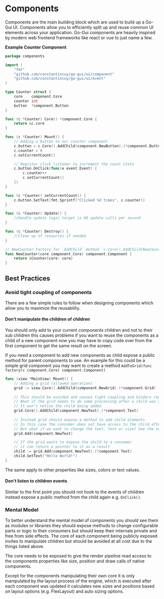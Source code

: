 # Components
Components are the main building block which are used to build up a Go-Gui UI. Components allow you to 
efficiently split up and reuse common UI elements across your application. Go-Gui components are heavily
inspired by modern web frontend frameworks like react or vue to just name a few.


**Example Counter Component**
```go
package components

import (
	"fmt"
	"github.com/constantincuy/go-gui/ui/component"
	"github.com/constantincuy/go-gui/ui/event"
)

type Counter struct {
	core    component.Core
	counter int
	button  *component.Button
}

func (c *Counter) Core() *component.Core {
	return &c.core
}

func (c *Counter) Mount() {
	// Adding a button to our counter component
	c.button = c.Core().AddChild(component.NewButton).(*component.Button)
	c.counter = 0
	c.setCurrentCount()

	// Register click listener to increment the count state
	c.button.OnClick(func(e event.Event) {
		c.counter++
		c.setCurrentCount()
	})
}

func (c *Counter) setCurrentCount() {
	c.button.SetText(fmt.Sprintf("Clicked %d times", c.counter))
}

func (c *Counter) Update() {
	//Handle update logic target is 60 update calls per second
}

func (c *Counter) Destroy() {
	//Clean up of resources if needed
}

// NewCounter Factory for `AddChild` method `c.Core().AddChild(NewCounter)`
func NewCounter(core component.Core) component.Component {
	return &Counter{core: core}
}


```

## Best Practices

### Avoid tight coupling of components
There are a few simple rules to follow when designing components which allow
you to maximize the reusability.

#### Don't manipulate the children of children
You should only add to your current components children and not to their sub children
this causes problems if you want to reuse the components as a child of a new component
now you may have to copy code over from the first component to get the same result on the screen.

If you need a component to add new components as child expose a public method for parent components
to use. An example for this could be a simple grid component you may want to create a method `AddToGrid(func factory(c component.Core) component.Component)`

````go
func (view *MainView) Mount() {
	// Adding a grid (allowed operation)
	grid := view.Core().AddChild(component.NewGrid).(*component.Grid)
	
	// This should be avoided and causes tight coupling and hinders reuse.
	// What if the grid needs to do some processing after a child was added?
	// It won't notice the child being added
	grid.Core().AddChild(component.NewText).(*component.Text)
	
	// Instead grid should expose a method to add child elements
	// In this case the consumer does not have access to the child after adding it to the grid
	// But what if we want to change the text, font or size? See the next example
	grid.Add(component.NewText)

	// If the grid wants to expose the child to a consumer
	// it can return a pointer to it as a result 
	child := grid.Add(component.NewText).(*component.Text)
	child.SetText("Hello World!")
}
````

The same apply to other properties like sizes, colors or text values.

#### Don't listen to children events
Similar to the first point you should not hook to the events of children instead expose a public
method from the child again e.g. `OnClick()`.

### Mental Model
To better understand the mental model of components you should see them as modules or libraries they should expose methods to change configurable parts or logic
to their consumers but should keep their internals private and free from side effects. The core of each component being publicly exposed invites to
manipulate children but should be avoided at all cost due to the things listed above.

The core needs to be exposed to give the render pipeline read access to the components properties
like size, position and draw calls of native components.

Except for the components manipulating their own core it is only manipulated by the layout process of the engine, which is executed after each component was updated it calculates new sizes
and positions based on layout options (e.g. FlexLayout) and auto sizing options.

